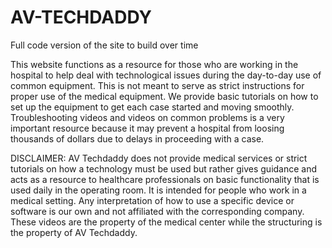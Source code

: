 # AV-TECHDADDY

Full code version of the site to build over time

This website functions as a resource for those who are working in the hospital to help deal with technological issues during the day-to-day use of common equipment. This is not meant to serve as strict instructions for proper use of the medical equipment. We provide basic tutorials on how to set up the equipment to get each case started and moving smoothly. Troubleshooting videos and videos on common problems is a very important resource because it may prevent a hospital from loosing thousands of dollars due to delays in proceeding with a case.

DISCLAIMER: AV Techdaddy does not provide medical services or strict tutorials on how a technology must be used but rather gives guidance and acts as a resource to healthcare professionals on basic functionality that is used daily in the operating room. It is intended for people who work in a medical setting. Any interpretation of how to use a specific device or software is our own and not affiliated with the corresponding company. These videos are the property of the medical center while the structuring is the property of AV Techdaddy. 
